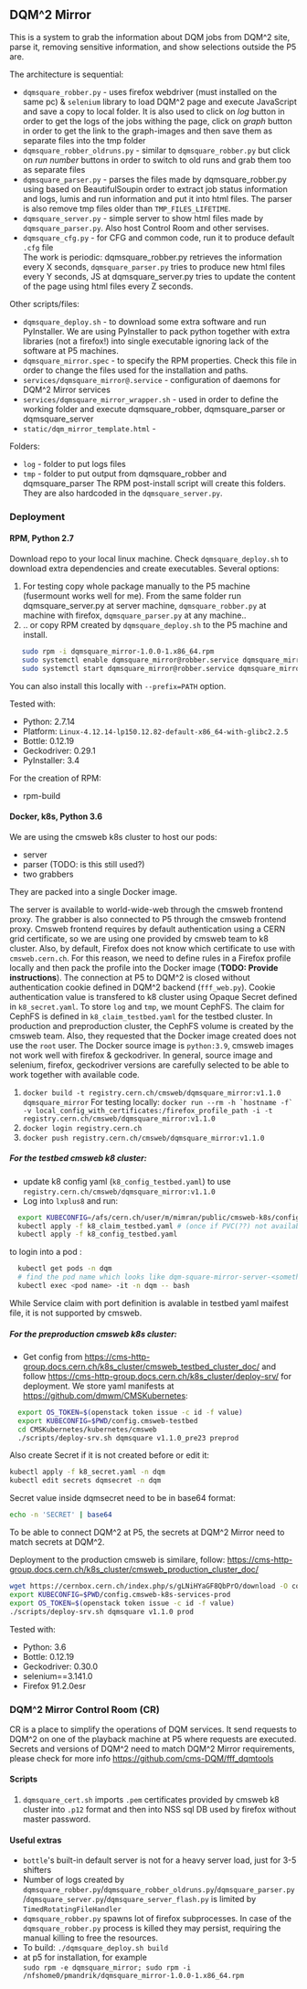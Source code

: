 
## DQM^2 Mirror

This is a system to grab the information about DQM jobs from DQM^2 site, 
parse it, removing sensitive information, and show selections outside the P5 are.

The architecture is sequential:
* `dqmsquare_robber.py` - uses firefox webdriver (must installed on the same pc) & `selenium` library to load DQM^2 page and execute JavaScript and save a copy to local folder. It is also used to click on *log* button in order to get the logs of the jobs withing the page, click on *graph* button in order to get the link to the graph-images and then save them as separate files into the tmp folder  
* `dqmsquare_robber_oldruns.py` - similar to `dqmsquare_robber.py` but click on *run number* buttons in order to switch to old runs and grab them too as separate files  
* `dqmsquare_parser.py` - parses the files made by dqmsquare_robber.py using based on BeautifulSoupin order to extract job status information and logs, lumis and run information and put it into html files. The parser is also remove tmp files older than `TMP_FILES_LIFETIME`.  
* `dqmsquare_server.py` - simple server to show html files made by `dqmsquare_parser.py`. Also host Control Room and other servises.  
* `dqmsquare_cfg.py` - for CFG and common code, run it to produce default `.cfg` file  
The work is periodic: dqmsquare_robber.py retrieves the information every X seconds, 
`dqmsquare_parser.py` tries to produce new html files every Y seconds,
JS at dqmsquare_server.py tries to update the content of the page using html files every Z seconds.

Other scripts/files:
* `dqmsquare_deploy.sh` - to download some extra software and run PyInstaller. We are using PyInstaller to pack python together with extra libraries (not a firefox!) into single executable ignoring lack of the software at P5 machines.
* `dqmsquare_mirror.spec` - to specify the RPM properties. Check this file in order to change the files used for the installation and paths. 
* `services/dqmsquare_mirror@.service` - configuration of daemons for DQM^2 Mirror services
* `services/dqmsquare_mirror_wrapper.sh` - used in order to define the working folder and execute dqmsquare_robber, dqmsquare_parser or dqmsquare_server
* `static/dqm_mirror_template.html` - 

Folders:
* `log` - folder to put logs files
* `tmp` - folder to put output from dqmsquare_robber and dqmsquare_parser
The RPM post-install script will create this folders. They are also hardcoded in the `dqmsquare_server.py`.

### Deployment 

#### RPM, Python 2.7

Download repo to your local linux machine. 
Check `dqmsquare_deploy.sh` to download extra dependencies and create executables.
Several options:

1. For testing copy whole package manually to the P5 machine (fusermount works well for me).
   From the same folder run dqmsquare_server.py at server machine, `dqmsquare_robber.py` at machine with firefox, `dqmsquare_parser.py` at any machine..
2. .. or copy RPM created by `dqmsquare_deploy.sh` to the P5 machine and install.  
```bash
   sudo rpm -i dqmsquare_mirror-1.0.0-1.x86_64.rpm  
   sudo systemctl enable dqmsquare_mirror@robber.service dqmsquare_mirror@robber_oldruns.service dqmsquare_mirror@parser.service dqmsquare_mirror@server.service  
   sudo systemctl start dqmsquare_mirror@robber.service dqmsquare_mirror@robber_oldruns.service dqmsquare_mirror@parser.service dqmsquare_mirror@server.service
```  
   You can also install this locally with `--prefix=PATH` option.  

Tested with:  
* Python: 2.7.14  
* Platform: `Linux-4.12.14-lp150.12.82-default-x86_64-with-glibc2.2.5` 
* Bottle: 0.12.19  
* Geckodriver: 0.29.1  
* PyInstaller: 3.4  

For the creation of RPM:
* rpm-build  

#### Docker, k8s, Python 3.6

We are using the cmsweb k8s cluster to host our pods:
- server
- parser (TODO: is this still used?)
- two grabbers 

They are packed into a single Docker image.

The server is available to world-wide-web through the cmsweb frontend proxy. The grabber is also connected to P5 through the cmsweb frontend proxy.
Cmsweb frontend requires by default authentication using a CERN grid certificate, so we are using one provided by cmsweb team to k8 cluster.
Also, by default, Firefox does not know which certificate to use with `cmsweb.cern.ch`. For this reason, we need to define rules in a Firefox profile locally and then pack the profile into the Docker image (**TODO: Provide instructions**).
The connection at P5 to DQM^2 is closed without authentication cookie defined in DQM^2 backend (`fff_web.py`). 
Cookie authentication value is transfered to k8 cluster using Opaque Secret defined in `k8_secret.yaml`. 
To store `log` and `tmp`, we mount CephFS. The claim for CephFS is defined in `k8_claim_testbed.yaml` for the testbed cluster. In production and preproduction cluster, the CephFS volume is created by the cmsweb team.
Also, they requested that the Docker image created does not use the `root` user. The Docker source image is `python:3.9`, cmsweb images not work well with firefox & geckodriver.
In general, source image and selenium, firefox, geckodriver versions are carefully selected to be able to work together with available code.

1. `docker build -t registry.cern.ch/cmsweb/dqmsquare_mirror:v1.1.0 dqmsquare_mirror` 
   For testing locally:
   ```docker run --rm -h `hostname -f` -v local_config_with_certificates:/firefox_profile_path -i -t registry.cern.ch/cmsweb/dqmsquare_mirror:v1.1.0```
2. `docker login registry.cern.ch   `
3. `docker push registry.cern.ch/cmsweb/dqmsquare_mirror:v1.1.0`

##### For the testbed cmsweb k8 cluster:

* update k8 config yaml (`k8_config_testbed.yaml`) to use `registry.cern.ch/cmsweb/dqmsquare_mirror:v1.1.0`
* Log into `lxplus8` and run:
```bash
  export KUBECONFIG=/afs/cern.ch/user/m/mimran/public/cmsweb-k8s/config.cmsweb-test4
  kubectl apply -f k8_claim_testbed.yaml # (once if PVC(??) not available)
  kubectl apply -f k8_config_testbed.yaml
```
to login into a pod :   
```bash
  kubectl get pods -n dqm
  # find the pod name which looks like dqm-square-mirror-server-<something> 
  kubectl exec <pod name> -it -n dqm -- bash
```
While Service claim with port definition is avalable in testbed yaml maifest file, it is not supported by cmsweb.

##### For the preproduction cmsweb k8s cluster:

* Get config from https://cms-http-group.docs.cern.ch/k8s_cluster/cmsweb_testbed_cluster_doc/ 
   and follow https://cms-http-group.docs.cern.ch/k8s_cluster/deploy-srv/ for deployment.
   We store yaml manifests at https://github.com/dmwm/CMSKubernetes:  
```bash
  export OS_TOKEN=$(openstack token issue -c id -f value)
  export KUBECONFIG=$PWD/config.cmsweb-testbed
  cd CMSKubernetes/kubernetes/cmsweb
  ./scripts/deploy-srv.sh dqmsquare v1.1.0_pre23 preprod
```
Also create Secret if it is not created before or edit it:
```bash
kubectl apply -f k8_secret.yaml -n dqm
kubectl edit secrets dqmsecret -n dqm
```
Secret value inside dqmsecret need to be in base64 format:
```bash
echo -n 'SECRET' | base64
```
To be able to connect DQM^2 at P5, the secrets at DQM^2 Mirror need to match secrets at DQM^2. 

Deployment to the production cmsweb is similare, follow:
https://cms-http-group.docs.cern.ch/k8s_cluster/cmsweb_production_cluster_doc/

```bash
wget https://cernbox.cern.ch/index.php/s/gLNiHYaGF8QbPrO/download -O config.cmsweb-k8s-services-prod
export KUBECONFIG=$PWD/config.cmsweb-k8s-services-prod
export OS_TOKEN=$(openstack token issue -c id -f value)
./scripts/deploy-srv.sh dqmsquare v1.1.0 prod
```

Tested with:  
* Python: 3.6  
* Bottle: 0.12.19  
* Geckodriver: 0.30.0  
* selenium==3.141.0  
* Firefox 91.2.0esr  

### DQM^2 Mirror Control Room (CR)

CR is a place to simplify the operations of DQM services. It send requests to DQM^2 on one of the playback machine at P5 where requests are executed.
Secrets and versions of DQM^2 need to match DQM^2 Mirror requirements, please check for more info https://github.com/cms-DQM/fff_dqmtools

#### Scripts

1. `dqmsquare_cert.sh` imports `.pem` certificates provided by cmsweb k8 cluster into `.p12` format and then into NSS sql DB used by firefox without master password.

#### Useful extras

* `bottle`'s built-in default server is not for a heavy server load, just for 3-5 shifters
* Number of logs created by `dqmsquare_robber.py`/`dqmsquare_robber_oldruns.py`/`dqmsquare_parser.py`/`dqmsquare_server.py`/`dqmsquare_server_flash.py` is limited by `TimedRotatingFileHandler`
* `dqmsquare_robber.py` spawns lot of firefox subprocesses. In case of the `dqmsquare_robber.py` process is killed they may persist, requiring the manual killing to free the resources.
* To build:
 `./dqmsquare_deploy.sh build`
* at p5 for installation, for example  
  `sudo rpm -e dqmsquare_mirror; sudo rpm -i /nfshome0/pmandrik/dqmsquare_mirror-1.0.0-1.x86_64.rpm`





   
